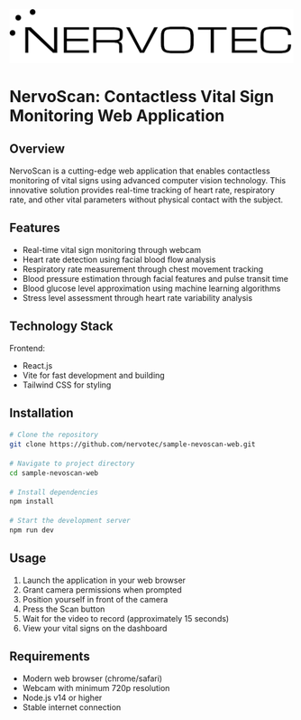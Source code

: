 ![nervotec.png](nervotec.png)

# NervoScan: Contactless Vital Sign Monitoring Web Application

## Overview

NervoScan is a cutting-edge web application that enables contactless monitoring of vital signs using advanced computer vision technology. This innovative solution provides real-time tracking of heart rate, respiratory rate, and other vital parameters without physical contact with the subject.

## Features

- Real-time vital sign monitoring through webcam
- Heart rate detection using facial blood flow analysis
- Respiratory rate measurement through chest movement tracking
- Blood pressure estimation through facial features and pulse transit time
- Blood glucose level approximation using machine learning algorithms
- Stress level assessment through heart rate variability analysis

## Technology Stack

Frontend:

- React.js
- Vite for fast development and building
- Tailwind CSS for styling

## Installation

```bash
# Clone the repository
git clone https://github.com/nervotec/sample-nevoscan-web.git

# Navigate to project directory
cd sample-nevoscan-web

# Install dependencies
npm install

# Start the development server
npm run dev

```

## Usage

1. Launch the application in your web browser
2. Grant camera permissions when prompted
3. Position yourself in front of the camera
4. Press the Scan button
5. Wait for the video to record (approximately 15 seconds)
6. View your vital signs on the dashboard

## Requirements

- Modern web browser (chrome/safari)
- Webcam with minimum 720p resolution
- Node.js v14 or higher
- Stable internet connection
